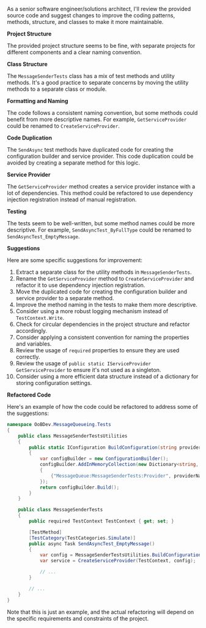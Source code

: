 As a senior software engineer/solutions architect, I'll review the provided source code and suggest changes to improve the coding patterns, methods, structure, and classes to make it more maintainable.

**Project Structure**

The provided project structure seems to be fine, with separate projects for different components and a clear naming convention.

**Class Structure**

The `MessageSenderTests` class has a mix of test methods and utility methods. It's a good practice to separate concerns by moving the utility methods to a separate class or module.

**Formatting and Naming**

The code follows a consistent naming convention, but some methods could benefit from more descriptive names. For example, `GetServiceProvider` could be renamed to `CreateServiceProvider`.

**Code Duplication**

The `SendAsync` test methods have duplicated code for creating the configuration builder and service provider. This code duplication could be avoided by creating a separate method for this logic.

**Service Provider**

The `GetServiceProvider` method creates a service provider instance with a lot of dependencies. This method could be refactored to use dependency injection registration instead of manual registration.

**Testing**

The tests seem to be well-written, but some method names could be more descriptive. For example, `SendAsyncTest_ByFullType` could be renamed to `SendAsyncTest_EmptyMessage`.

**Suggestions**

Here are some specific suggestions for improvement:

1. Extract a separate class for the utility methods in `MessageSenderTests`.
2. Rename the `GetServiceProvider` method to `CreateServiceProvider` and refactor it to use dependency injection registration.
3. Move the duplicated code for creating the configuration builder and service provider to a separate method.
4. Improve the method naming in the tests to make them more descriptive.
5. Consider using a more robust logging mechanism instead of `TestContext.Write`.
6. Check for circular dependencies in the project structure and refactor accordingly.
7. Consider applying a consistent convention for naming the properties and variables.
8. Review the usage of `required` properties to ensure they are used correctly.
9. Review the usage of `public static IServiceProvider GetServiceProvider` to ensure it's not used as a singleton.
10. Consider using a more efficient data structure instead of a dictionary for storing configuration settings.

**Refactored Code**

Here's an example of how the code could be refactored to address some of the suggestions:
```csharp
namespace OoBDev.MessageQueueing.Tests
{
    public class MessageSenderTestsUtilities
    {
        public static IConfiguration BuildConfiguration(string providerName)
        {
            var configBuilder = new ConfigurationBuilder();
            configBuilder.AddInMemoryCollection(new Dictionary<string, string>
            {
                {"MessageQueue:MessageSenderTests:Provider", providerName },
            });
            return configBuilder.Build();
        }
    }

    public class MessageSenderTests
    {
        public required TestContext TestContext { get; set; }

        [TestMethod]
        [TestCategory(TestCategories.Simulate)]
        public async Task SendAsyncTest_EmptyMessage()
        {
            var config = MessageSenderTestsUtilities.BuildConfiguration(TestMessageSenderProvider.ProviderName);
            var service = CreateServiceProvider(TestContext, config);

            // ...
        }

        // ...
    }
}
```
Note that this is just an example, and the actual refactoring will depend on the specific requirements and constraints of the project.